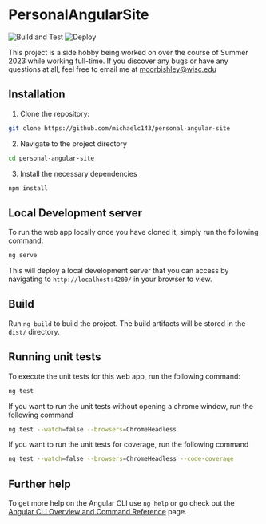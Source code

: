 # PersonalAngularSite

![Build and Test](https://github.com/michaelc143/personal-angular-site/actions/workflows/docker-image.yml/badge.svg)
![Deploy](https://github.com/michaelc143/personal-angular-site/actions/workflows/pages/pages-build-deployment/badge.svg)


This project is a side hobby being worked on over the course of Summer 2023 while working full-time. If you discover any bugs or have any questions at all, feel free to email me at mcorbishley@wisc.edu

## Installation

1. Clone the repository: 
```bash
git clone https://github.com/michaelc143/personal-angular-site
```
2. Navigate to the project directory
```bash
cd personal-angular-site
```
3. Install the necessary dependencies
```bash
npm install
```

## Local Development server

To run the web app locally once you have cloned it, simply run the following command:
```bash
ng serve
```

This will deploy a local development server that you can access by navigating to `http://localhost:4200/` in your browser to view.

## Build

Run `ng build` to build the project. The build artifacts will be stored in the `dist/` directory.

## Running unit tests

To execute the unit tests for this web app, run the following command:
```bash
ng test
```

If you want to run the unit tests without opening a chrome window, run the following command
```bash
ng test --watch=false --browsers=ChromeHeadless
```

If you want to run the unit tests for coverage, run the following command
```bash
ng test --watch=false --browsers=ChromeHeadless --code-coverage
```

## Further help

To get more help on the Angular CLI use `ng help` or go check out the [Angular CLI Overview and Command Reference](https://angular.io/cli) page.
